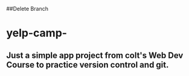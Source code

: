 ##Delete Branch


# yelp-camp-


## Just a simple app project from colt's Web Dev Course to practice version control and git.
